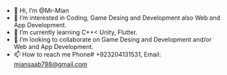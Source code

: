 - 👋 Hi, I’m @Mr-Mian
- 👀 I’m interested in Coding, Game Desing and Development also Web and App Development.
- 🌱 I’m currently learning C++< Unity, Flutter.
- 💞️ I’m looking to collaborate on Game Desing and Development and/or Web and App Development.
- 📫 How to reach me Phone# +923204131531, Email: miansaab798@gmail.com

<!---
Mr-Mian/Mr-Mian is a ✨ special ✨ repository because its `README.md` (this file) appears on your GitHub profile.
You can click the Preview link to take a look at your changes.
--->
